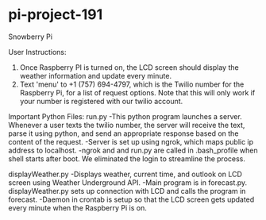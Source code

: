 pi-project-191
==============

Snowberry Pi

User Instructions:
1. Once Raspberry PI is turned on, the LCD screen should display the weather information and update every minute.
2. Text 'menu' to +1 (757) 694-4797, which is the Twilio number for the Raspberry Pi, for a list of request options. Note that this will only work if your number is registered with our twilio account.

Important Python Files:
run.py
-This python program launches a server. Whenever a user texts the twilio number, the server will receive the text, parse it using python, and send an appropriate response based on the content of the request. 
-Server is set up using ngrok, which maps public ip address to localhost.
-ngrok and and run.py are called in .bash_profile when shell starts after boot. We eliminated the login to streamline the process. 

displayWeather.py
-Displays weather, current time, and outlook on LCD screen using Weather Underground API.
-Main program is in forecast.py. displayWeather.py sets up connection with LCD and calls the program in forecast.
-Daemon in crontab is setup so that the LCD screen gets updated every minute when the Raspberry Pi is on.
